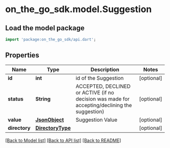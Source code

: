 # on_the_go_sdk.model.Suggestion

## Load the model package
```dart
import 'package:on_the_go_sdk/api.dart';
```

## Properties
Name | Type | Description | Notes
------------ | ------------- | ------------- | -------------
**id** | **int** | id of the Suggestion | [optional] 
**status** | **String** | ACCEPTED, DECLINED or ACTIVE (if no decision was made for accepting/declining the suggestion) | [optional] 
**value** | [**JsonObject**](.md) | Suggestion Value | [optional] 
**directory** | [**DirectoryType**](DirectoryType.md) |  | [optional] 

[[Back to Model list]](../README.md#documentation-for-models) [[Back to API list]](../README.md#documentation-for-api-endpoints) [[Back to README]](../README.md)


